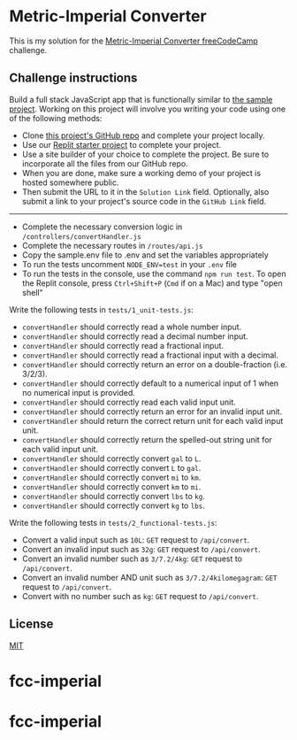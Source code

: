 # Metric-Imperial Converter

This is my solution for the [Metric-Imperial Converter freeCodeCamp](https://www.freecodecamp.org/learn/quality-assurance/quality-assurance-projects/metric-imperial-converter) challenge.

## Challenge instructions

Build a full stack JavaScript app that is functionally similar to [the sample project](https://metric-imperial-converter.freecodecamp.rocks/). Working on this project will involve you writing your code using one of the following methods:

- Clone [this project's GitHub repo](https://github.com/freeCodeCamp/boilerplate-project-metricimpconverter/) and complete your project locally.
- Use our [Replit starter project](https://replit.com/github/freeCodeCamp/boilerplate-project-metricimpconverter) to complete your project.
- Use a site builder of your choice to complete the project. Be sure to incorporate all the files from our GitHub repo.
- When you are done, make sure a working demo of your project is hosted somewhere public.
- Then submit the URL to it in the `Solution Link` field. Optionally, also submit a link to your project's source code in the `GitHub Link` field.

---

- Complete the necessary conversion logic in `/controllers/convertHandler.js`
- Complete the necessary routes in `/routes/api.js`
- Copy the sample.env file to .env and set the variables appropriately
- To run the tests uncomment `NODE_ENV=test` in your `.env` file
- To run the tests in the console, use the command `npm run test`. To open the Replit console, press `Ctrl+Shift+P` (`Cmd` if on a Mac) and type "open shell"

Write the following tests in `tests/1_unit-tests.js`:

- `convertHandler` should correctly read a whole number input.
- `convertHandler` should correctly read a decimal number input.
- `convertHandler` should correctly read a fractional input.
- `convertHandler` should correctly read a fractional input with a decimal.
- `convertHandler` should correctly return an error on a double-fraction (i.e. 3/2/3).
- `convertHandler` should correctly default to a numerical input of 1 when no numerical input is provided.
- `convertHandler` should correctly read each valid input unit.
- `convertHandler` should correctly return an error for an invalid input unit.
- `convertHandler` should return the correct return unit for each valid input unit.
- `convertHandler` should correctly return the spelled-out string unit for each valid input unit.
- `convertHandler` should correctly convert `gal` to `L`.
- `convertHandler` should correctly convert `L` to `gal`.
- `convertHandler` should correctly convert `mi` to `km`.
- `convertHandler` should correctly convert `km` to `mi`.
- `convertHandler` should correctly convert `lbs` to `kg`.
- `convertHandler` should correctly convert `kg` to `lbs`.

Write the following tests in `tests/2_functional-tests.js`:

- Convert a valid input such as `10L`: `GET` request to `/api/convert`.
- Convert an invalid input such as `32g`: `GET` request to `/api/convert`.
- Convert an invalid number such as `3/7.2/4kg`: `GET` request to `/api/convert`.
- Convert an invalid number AND unit such as `3/7.2/4kilomegagram`: `GET` request to `/api/convert`.
- Convert with no number such as `kg`: `GET` request to `/api/convert`.

## License

[MIT](./LICENSE)
# fcc-imperial
# fcc-imperial
